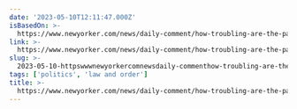 ```yaml
---
date: '2023-05-10T12:11:47.000Z'
isBasedOn: >-
  https://www.newyorker.com/news/daily-comment/how-troubling-are-the-payments-and-gifts-to-ginni-and-clarence-thomas
link: >-
  https://www.newyorker.com/news/daily-comment/how-troubling-are-the-payments-and-gifts-to-ginni-and-clarence-thomas
slug: >-
  2023-05-10-httpswwwnewyorkercomnewsdaily-commenthow-troubling-are-the-payments-and-gifts-to-ginni-and-clarence-thomas
tags: ['politics', 'law and order']
title: >-
  https://www.newyorker.com/news/daily-comment/how-troubling-are-the-payments-and-gifts-to-ginni-and-clarence-thomas
---
```


